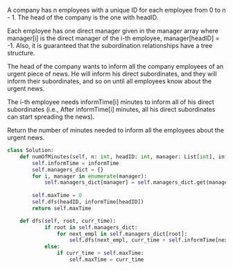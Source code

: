 A company has n employees with a unique ID for each employee from 0 to n - 1. The head of the company is the one with headID.

Each employee has one direct manager given in the manager array where manager[i] is the direct manager of the i-th employee, manager[headID] = -1. Also, it is guaranteed that the subordination relationships have a tree structure.

The head of the company wants to inform all the company employees of an urgent piece of news. He will inform his direct subordinates, and they will inform their subordinates, and so on until all employees know about the urgent news.

The i-th employee needs informTime[i] minutes to inform all of his direct subordinates (i.e., After informTime[i] minutes, all his direct subordinates can start spreading the news).

Return the number of minutes needed to inform all the employees about the urgent news.

```Python
class Solution:
    def numOfMinutes(self, n: int, headID: int, manager: List[int], informTime: List[int]) -> int:
        self.informTime = informTime
        self.managers_dict = {}
        for i, manager in enumerate(manager):
            self.managers_dict[manager] = self.managers_dict.get(manager, []) + [ i]
        
        self.maxTime = 0
        self.dfs(headID, informTime[headID])
        return self.maxTime

    def dfs(self, root, curr_time):
            if root in self.managers_dict:
                for next_empl in self.managers_dict[root]:
                    self.dfs(next_empl, curr_time + self.informTime[next_empl])
            else:
                if curr_time > self.maxTime:
                    self.maxTime = curr_time
```
